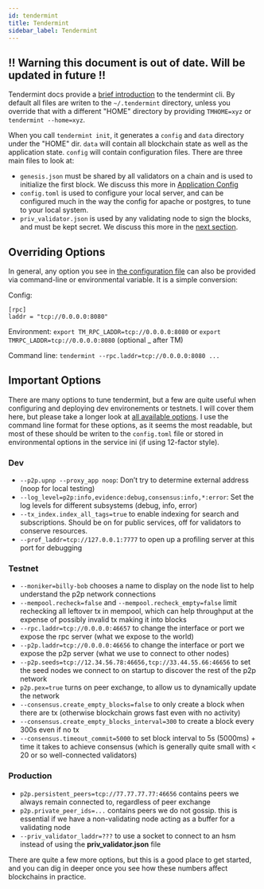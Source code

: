 ```yaml
---
id: tendermint 
title: Tendermint 
sidebar_label: Tendermint 
---
```


## !! Warning this document is out of date. Will be updated in future !!

Tendermint docs provide a [brief introduction](https://tendermint.com/docs/introduction/) to the tendermint cli. By default all files are writen to the `~/.tendermint` directory, unless you override that with a different "HOME" directory by providing `TMHOME=xyz` or `tendermint --home=xyz`.

When you call `tendermint init`, it generates a `config` and `data` directory under the "HOME" dir. `data` will contain all blockchain state as well as the application state. `config` will contain configuration files. There are three main files to look at:

- `genesis.json` must be shared by all validators on a chain and is used to initialize the first block. We discuss this more in [Application Config](#application_config)
- `config.toml` is used to configure your local server, and can be configured much in the way the config for apache or postgres, to tune to your local system.
- `priv_validator.json` is used by any validating node to sign the blocks, and must be kept secret. We discuss this more in the [next section](./validators.html).

## Overriding Options

In general, any option you see in [the configuration file](https://tendermint.readthedocs.io/en/master/specification/configuration.html) can also be provided via command-line or environmental variable. It is a simple conversion:

Config:

``` {.sourceCode .console}
[rpc]
laddr = "tcp://0.0.0.0:8080"
```

Environment: `export TM_RPC_LADDR=tcp://0.0.0.0:8080` or `export TMRPC_LADDR=tcp://0.0.0.0:8080` (optional \_ after TM)

Command line: `tendermint --rpc.laddr=tcp://0.0.0.0:8080 ...`

## Important Options

There are many options to tune tendermint, but a few are quite useful when configuring and deploying dev environements or testnets. I will cover them here, but please take a longer look at [all available options](https://github.com/tendermint/tendermint/blob/master/config/config.go). I use the command line format for these options, as it seems the most readable, but most of these should be writen to the `config.toml` file or stored in environmental options in the service ini (if using 12-factor style).

### Dev

- `--p2p.upnp --proxy_app noop`: Don’t try to determine external address
(noop for local testing)
- `--log_level=p2p:info,evidence:debug,consensus:info,*:error`: Set the log levels for different subsystems (debug, info, error)
- `--tx_index.index_all_tags=true` to enable indexing for search and subscriptions. Should be on for public services, off for validators to conserve resources.
- `--prof_laddr=tcp://127.0.0.1:7777` to open up a profiling server at this port for debugging

### Testnet

- `--moniker=billy-bob` chooses a name to display on the node list to help understand the p2p network connections
- `--mempool.recheck=false` and `--mempool.recheck_empty=false` limit rechecking all leftover tx in mempool, which can help throughput at the expense of possibly invalid tx making it into blocks
- `--rpc.laddr=tcp://0.0.0.0:46657` to change the interface or port we expose the rpc server (what we expose to the world)
- `--p2p.laddr=tcp://0.0.0.0:46656` to change the interface or port we expose the p2p server (what we use to connect to other nodes)
- `--p2p.seeds=tcp://12.34.56.78:46656,tcp://33.44.55.66:46656` to set the seed nodes we connect to on startup to discover the rest of the p2p network
- `p2p.pex=true` turns on peer exchange, to allow us to dynamically update the network
- `--consensus.create_empty_blocks=false` to only create a block when there are tx (otherwise blockchain grows fast even with no activity)
- `--consensus.create_empty_blocks_interval=300` to create a block every 300s even if no tx
- `--consensus.timeout_commit=5000` to set block interval to 5s (5000ms) + time it takes to achieve consensus (which is generally quite small with \< 20 or so well-connected validators)

### Production

- `p2p.persistent_peers=tcp://77.77.77.77:46656` contains peers we always remain connected to, regardless of peer exchange
- `p2p.private_peer_ids=...` contains peers we do not gossip. this is essential if we have a non-validating node acting as a buffer for a validating node
- `--priv_validator_laddr=???` to use a socket to connect to an hsm instead of using the **priv_validator.json** file

There are quite a few more options, but this is a good place to get started, and you can dig in deeper once you see how these numbers affect blockchains in practice.
